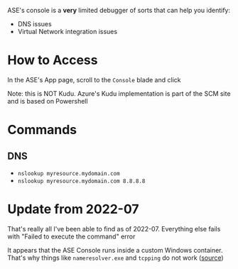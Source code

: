 ASE's console is a **very** limited debugger of sorts that can help you identify:
- DNS issues
- Virtual Network integration issues

# How to Access

In the ASE's App page, scroll to the `Console` blade and click

Note: this is NOT Kudu. Azure's Kudu implementation is part of the SCM site and is based on Powershell

# Commands

## DNS

- `nslookup myresource.mydomain.com`
- `nslookup myresource.mydomain.com 8.8.8.8`

# Update from 2022-07

That's really all I've been able to find as of 2022-07. Everything else fails with "Failed to execute the command" error

It appears that the ASE Console runs inside a custom Windows container. That's why things like `nameresolver.exe` and `tcpping` do not work ([source](https://docs.microsoft.com/en-us/azure/app-service/overview-vnet-integration#troubleshooting))


